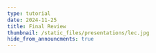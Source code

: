 ```yaml
---
type: tutorial
date: 2024-11-25
title: Final Review
thumbnail: /static_files/presentations/lec.jpg
hide_from_announcments: true
---
```

